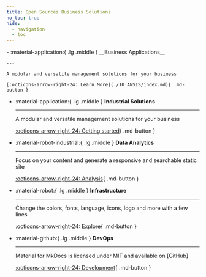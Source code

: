 ```yaml
---
title: Open Sources Business Solutions
no_toc: true
hide:
  - navigation
  - toc
---
```


<head>
    <script src="https://cdn.tailwindcss.com"></script>
</head>


<div class="grid cards" markdown>
-   :material-application:{ .lg .middle } __Business Applications__

    ---

    A modular and versatile management solutions for your business

    [:octicons-arrow-right-24: Learn More](./10_ANSIS/index.md){ .md-button }
    
-   :material-application:{ .lg .middle } __Industrial Solutions__

    ---

    A modular and versatile management solutions for your business

    [:octicons-arrow-right-24: Getting started](./10_ANSIS/index.md){ .md-button }
    


-   :material-robot-industrial:{ .lg .middle } __Data Analytics__

    ---

    Focus on your content and generate a responsive and searchable static site

    [:octicons-arrow-right-24: Analysis](#){ .md-button }

-   :material-robot:{ .lg .middle } __Infrastructure__

    ---

    Change the colors, fonts, language, icons, logo and more with a few lines

    [:octicons-arrow-right-24: Explore](#){ .md-button }

-   :material-github:{ .lg .middle } __DevOps__

    ---

    Material for MkDocs is licensed under MIT and available on [GitHub]

    [:octicons-arrow-right-24: Development](#){ .md-button }

</div>
